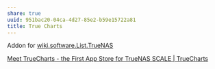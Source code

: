 ```yaml
---
share: true
uuid: 951bac20-04ca-4d27-85e2-b59e15722a81
title: True Charts
---
```

Addon for [wiki.software.List.TrueNAS](/undefined)

[Meet TrueCharts - the First App Store for TrueNAS SCALE | TrueCharts](https://truecharts.org/blog/Meet%20TrueCharts%20-%20the%20First%20App%20Store%20for%20TrueNAS%20SCALE/)